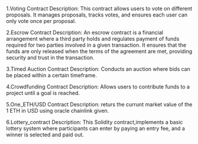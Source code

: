 1.Voting Contract
Description: This contract allows users to vote on different proposals. It manages proposals, tracks votes, and ensures each user can only vote once per proposal.

2.Escrow Contract
Description: An escrow contract is a financial arrangement where a third party holds and regulates payment of funds required for two parties involved in a given transaction. It ensures that the funds are only released when the terms of the agreement are met, providing security and trust in the transaction.

3.Timed Auction Contract
Description: Conducts an auction where bids can be placed within a certain timeframe.

4.Crowdfunding Contract
Description: Allows users to contribute funds to a project until a goal is reached.

5.One_ETH/USD Contract
Description: returs the currunt market value of the 1 ETH in USD using oracle chainlink given.

6.Lottery_contract
Description: This Solidity contract,implements a basic lottery system where participants can enter by paying an entry fee, and a winner is selected and paid out.